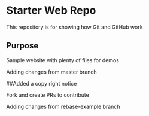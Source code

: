 # Starter Web Repo

This repository is for showing how Git and GitHub work

## Purpose

Sample website with plenty of files for demos

Adding changes from master branch

##Added a copy right notice

Fork and create PRs to contribute

Adding changes from rebase-example branch